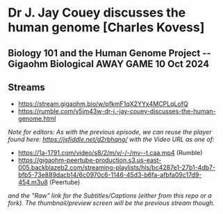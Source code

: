 # Dr J. Jay Couey discusses the human genome [Charles Kovess]
## Biology 101 and the Human Genome Project -- Gigaohm Biological AWAY GAME 10 Oct 2024

## Streams
- https://stream.gigaohm.bio/w/pfkmF1qX2YYx4MCPLqLofQ
- https://rumble.com/v5jm43w-dr-j.-jay-couey-discusses-the-human-genome.html

_Note for editors: As with the previous episode, we can reuse the player found here: https://jsfiddle.net/d2rbhqng/ with the Video URL as one of:_
- https://1a-1791.com/video/s8/2/m/v/-/-/mv--t.caa.mp4 (Rumble)
- https://gigaohm-peertube-production.s3.us-east-005.backblazeb2.com/streaming-playlists/hls/bc4287e1-27b1-4db7-bfb5-73e889dacb14/6c0970c6-1146-45d3-b6fa-afbfa09c17d9-454.m3u8 (Peertube)

_and the "Raw" link for the Subtitles/Captions (either from this repo or a fork). The thumbnail/preview screen will be the previous stream though._


